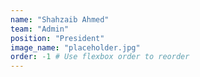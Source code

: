 ```yaml
---
name: "Shahzaib Ahmed"
team: "Admin"
position: "President"
image_name: "placeholder.jpg"
order: -1 # Use flexbox order to reorder
---
```

